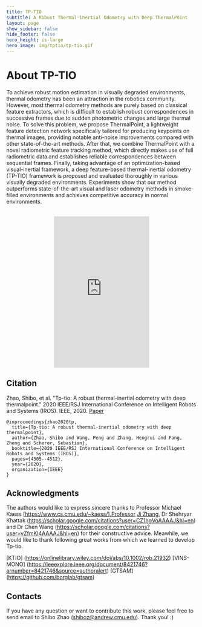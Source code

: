 ```yaml
---
title: TP-TIO
subtitle: A Robust Thermal-Inertial Odometry with Deep ThermalPoint
layout: page
show_sidebar: false
hide_footer: false
hero_height: is-large
hero_image: img/tptio/tp-tio.gif
---
```


# About TP-TIO

To achieve robust motion estimation in visually degraded environments, thermal odometry has been an attraction in the robotics community. However, most thermal odometry methods are purely based on classical feature extractors, which is difficult to establish robust correspondences in successive frames due to sudden photometric changes and large thermal noise. To solve this problem, we propose ThermalPoint, a lightweight feature detection network specifically tailored for producing keypoints on thermal images, providing notable anti-noise improvements compared with other state-of-the-art methods. After that, we combine ThermalPoint with a novel radiometric feature tracking method, which directly makes use of full radiometric data and establishes reliable correspondences between sequential frames. Finally, taking advantage of an optimization-based visual-inertial framework, a deep feature-based thermal-inertial odometry (TP-TIO) framework is proposed and evaluated thoroughly in various visually degraded environments. Experiments show that our method outperforms state-of-the-art visual and laser odometry methods in smoke-filled environments and achieves competitive accuracy in normal environments.

<div>
<br>
    <iframe width="100%" height="400" style="display: block; margin-left: auto; margin-right: auto; width: 50%;"  src="https://www.youtube.com/embed/aa4whgmYTqY" title="Website - Sensor Video" frameborder="0" allow="accelerometer; autoplay; clipboard-write; encrypted-media; gyroscope; picture-in-picture" allowfullscreen></iframe>
</div>

<script>

    window.onload = function () {
        let p = document.getElementsByClassName("title is-2")[0].parentElement;
        p.style.background = "rgba(10, 10, 10, 0.5)";
        p.style.borderRadius = "20px";
        p.style.padding = "20px";
        p.style.width = "fit-content";
        p.style.margin = "0px";
    }

    let p = document.getElementsByClassName("title is-2")[0].parentElement;
    p.style.background = "rgba(10, 10, 10, 0.5)";
    p.style.borderRadius = "20px";
    p.style.padding = "20px";
    p.style.width = "fit-content";
    p.style.margin = "0px";
</script>

## Citation

Zhao, Shibo, et al. "Tp-tio: A robust thermal-inertial odometry with deep thermalpoint." 2020 IEEE/RSJ International Conference on Intelligent Robots and Systems (IROS). IEEE, 2020. [Paper](https://arxiv.org/abs/2012.03455)

```
@inproceedings{zhao2020tp,
  title={Tp-tio: A robust thermal-inertial odometry with deep thermalpoint},
  author={Zhao, Shibo and Wang, Peng and Zhang, Hengrui and Fang, Zheng and Scherer, Sebastian},
  booktitle={2020 IEEE/RSJ International Conference on Intelligent Robots and Systems (IROS)},
  pages={4505--4512},
  year={2020},
  organization={IEEE}
}
```

## Acknowledgments

The authors would like to express sincere thanks to Professor Michael Kaess [https://www.cs.cmu.edu/~kaess/],Professor [Ji Zhang](https://frc.ri.cmu.edu/~zhangji/), Dr Shehryar Khattak (https://scholar.google.com/citations?user=CZ1hgVoAAAAJ&hl=en) and Dr Chen Wang (https://scholar.google.com/citations?user=vZfmKl4AAAAJ&hl=en) for their constructive advice. Meawhile, we would like to thank following great works from which we learned to develop Tp-tio. 

[KTIO]    (https://onlinelibrary.wiley.com/doi/abs/10.1002/rob.21932)
[VINS-MONO] (https://ieeexplore.ieee.org/document/8421746?arnumber=8421746&source=authoralert) 
[GTSAM] (https://github.com/borglab/gtsam)

## Contacts

If you have any question or want to contribute this work, please feel free to send email to Shibo Zhao (shiboz@andrew.cmu.edu).  Thank you! :)
